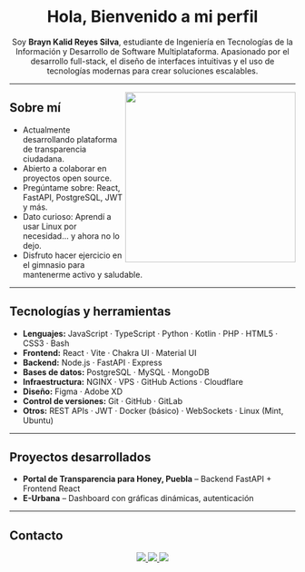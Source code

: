 <h1 align="center">Hola, Bienvenido a mi perfil </h1>

<p align="center">
  Soy <strong>Brayn Kalid Reyes Silva</strong>, estudiante de Ingeniería en Tecnologías de la Información y Desarrollo de Software Multiplataforma.  
  Apasionado por el desarrollo full-stack, el diseño de interfaces intuitivas y el uso de tecnologías modernas para crear soluciones escalables.
</p>

---

<img align="right" width="300" src="https://media1.giphy.com/media/v1.Y2lkPTc5MGI3NjExOXhlYjA4a2Z4OWZuaHBpeDNhdGduaDNkdmdvb3Zhd3RzbXQ2eTl3bCZlcD12MV9pbnRlcm5hbF9naWZfYnlfaWQmY3Q9Zw/xUPGcy1SP080IEoMkE/giphy.gif" />


## Sobre mí

-  Actualmente desarrollando plataforma de transparencia ciudadana.
-  Abierto a colaborar en proyectos open source.
-  Pregúntame sobre: React, FastAPI, PostgreSQL, JWT y más.
-  Dato curioso: Aprendí a usar Linux por necesidad… y ahora no lo dejo.
-  Disfruto hacer ejercicio en el gimnasio para mantenerme activo y saludable.

---

## Tecnologías y herramientas

- **Lenguajes:** JavaScript · TypeScript · Python · Kotlin · PHP · HTML5 · CSS3 · Bash  
- **Frontend:** React · Vite · Chakra UI · Material UI  
- **Backend:** Node.js · FastAPI · Express 
- **Bases de datos:** PostgreSQL · MySQL · MongoDB  
- **Infraestructura:** NGINX · VPS · GitHub Actions · Cloudflare  
- **Diseño:** Figma · Adobe XD  
- **Control de versiones:** Git · GitHub · GitLab  
- **Otros:** REST APIs · JWT · Docker (básico) · WebSockets · Linux (Mint, Ubuntu)

---

##  Proyectos desarrollados

-  **Portal de Transparencia para Honey, Puebla** – Backend FastAPI + Frontend React  
-  **E-Urbana** – Dashboard con gráficas dinámicas, autenticación  

---

## Contacto

<div align="center">

  <a href="https://www.linkedin.com/in/kalid-reyes-759961339" target="_blank">
    <img src="https://img.shields.io/badge/LinkedIn-0A66C2?style=for-the-badge&logo=linkedin&logoColor=white"/>
  </a>

  <a href="https://www.instagram.com/khalid_rm_" target="_blank">
    <img src="https://img.shields.io/badge/Instagram-E4405F?style=for-the-badge&logo=instagram&logoColor=white"/>
  </a>

  <a href="mailto:brayn4krs@gmail.com">
    <img src="https://img.shields.io/badge/Gmail-D14836?style=for-the-badge&logo=gmail&logoColor=white"/>
  </a>

</div>
